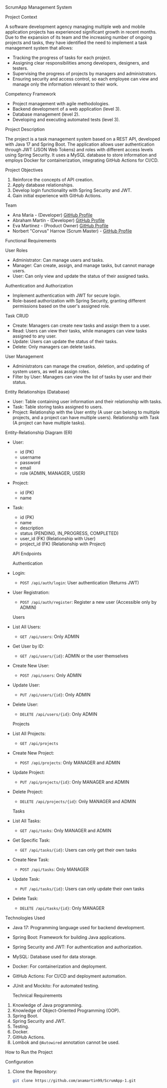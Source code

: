 ScrumApp Management System

 Project Context

A software development agency managing multiple web and mobile application projects has experienced significant growth in recent months. Due to the expansion of its team and the increasing number of ongoing projects and tasks, they have identified the need to implement a task management system that allows:

- Tracking the progress of tasks for each project.
- Assigning clear responsibilities among developers, designers, and testers.
- Supervising the progress of projects by managers and administrators.
- Ensuring security and access control, so each employee can view and manage only the information relevant to their work.

 Competency Framework

- Project management with agile methodologies.
- Backend development of a web application (level 3).
- Database management (level 2).
- Developing and executing automated tests (level 3).

 Project Description

The project is a task management system based on a REST API, developed with Java 17 and Spring Boot. The application allows user authentication through JWT (JSON Web Tokens) and roles with different access levels using Spring Security. It uses a MySQL database to store information and employs Docker for containerization, integrating GitHub Actions for CI/CD.

 Project Objectives

1. Reinforce the concepts of API creation.
2. Apply database relationships.
3. Develop login functionality with Spring Security and JWT.
4. Gain initial experience with GitHub Actions.

 Team

- Ana María - (Developer) [GitHub Profile](https://github.com/anamartin99)
- Abraham Martín - (Developer) [GitHub Profile](https://github.com/abmmm19888)
- Eva Martínez - (Product Owner)  [GitHub Profile](https://github.com/EvaMartinez94)
- Norbert "Corvus" Harrow (Scrum Master) - [GitHub Profile](https://github.com/NCorvusH)



 Functional Requirements

 User Roles

- Administrator: Can manage users and tasks.
- Manager: Can create, assign, and manage tasks, but cannot manage users.
- User: Can only view and update the status of their assigned tasks.

 Authentication and Authorization

- Implement authentication with JWT for secure login.
- Role-based authorization with Spring Security, granting different permissions based on the user's assigned role.

 Task CRUD

- Create: Managers can create new tasks and assign them to a user.
- Read: Users can view their tasks, while managers can view tasks assigned to any user.
- Update: Users can update the status of their tasks.
- Delete: Only managers can delete tasks.

 User Management

- Administrators can manage the creation, deletion, and updating of system users, as well as assign roles.
- Filter by User: Managers can view the list of tasks by user and their status.

 Entity Relationships (Database)

- User: Table containing user information and their relationship with tasks.
- Task: Table storing tasks assigned to users.
- Project: Relationship with the User entity (A user can belong to multiple projects, and a project can have multiple users). Relationship with Task (A project can have multiple tasks).

 Entity-Relationship Diagram (ER)

- User:
  - id (PK)
  - username
  - password
  - email
  - role (ADMIN, MANAGER, USER)

- Project:
  - id (PK)
  - name

- Task:
  - id (PK)
  - name
  - description
  - status (PENDING, IN_PROGRESS, COMPLETED)
  - user_id (FK) (Relationship with User)
  - project_id (FK) (Relationship with Project)

  API Endpoints

  Authentication

- Login:
  - `POST /api/auth/login`: User authentication (Returns JWT)
  
- User Registration:
  - `POST /api/auth/register`: Register a new user (Accessible only by ADMIN)

  Users

- List All Users:
  - `GET /api/users`: Only ADMIN
  
- Get User by ID:
  - `GET /api/users/{id}`: ADMIN or the user themselves
  
- Create New User:
  - `POST /api/users`: Only ADMIN
  
- Update User:
  - `PUT /api/users/{id}`: Only ADMIN
  
- Delete User:
  - `DELETE /api/users/{id}`: Only ADMIN

  Projects

- List All Projects:
  - `GET /api/projects`
  
- Create New Project:
  - `POST /api/projects`: Only MANAGER and ADMIN
  
- Update Project:
  - `PUT /api/projects/{id}`: Only MANAGER and ADMIN
  
- Delete Project:
  - `DELETE /api/projects/{id}`: Only MANAGER and ADMIN

  Tasks

- List All Tasks:
  - `GET /api/tasks`: Only MANAGER and ADMIN
  
- Get Specific Task:
  - `GET /api/tasks/{id}`: Users can only get their own tasks
  
- Create New Task:
  - `POST /api/tasks`: Only MANAGER
  
- Update Task:
  - `PUT /api/tasks/{id}`: Users can only update their own tasks
  
- Delete Task:
  - `DELETE /api/tasks/{id}`: Only MANAGER

 Technologies Used

- Java 17: Programming language used for backend development.
- Spring Boot: Framework for building Java applications.
- Spring Security and JWT: For authentication and authorization.
- MySQL: Database used for data storage.
- Docker: For containerization and deployment.
- GitHub Actions: For CI/CD and deployment automation.
- JUnit and Mockito: For automated testing.

  Technical Requirements

1. Knowledge of Java programming.
2. Knowledge of Object-Oriented Programming (OOP).
3. Spring Boot.
4. Spring Security and JWT.
5. Testing.
6. Docker.
7. GitHub Actions.
8. Lombok and `@Autowired` annotation cannot be used.

  How to Run the Project

  Configuration

1. Clone the Repository:

   ```bash
   git clone https://github.com/anamartin99/ScrumApp-1.git





